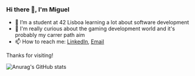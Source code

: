 ### Hi there 👋, I'm Miguel
- 🌱 I’m a student at 42 Lisboa learning a lot about software development
- 👀 I'm really curious about the gaming development world and it's probably my carrer path aim  
- 📫 How to reach me: [LinkedIn](https://www.linkedin.com/in/miguel-sousa-b49804246/), [Email](miguelbernardinosousa2002@gmail.com)

Thanks for visiting!

![Anurag's GitHub stats](https://github-readme-stats.vercel.app/api?username=micas2002&theme=gotham&show_icons=true)
<!--
**micas2002/micas2002** is a ✨ _special_ ✨ repository because its `README.md` (this file) appears on your GitHub profile.

Here are some ideas to get you started:

- 🔭 I’m currently working on ...
- 👯 I’m looking to collaborate on ...
- 🤔 I’m looking for help with ...
- 💬 Ask me about ...

- 😄 Pronouns: ...
- ⚡ Fun fact: ...
-->
